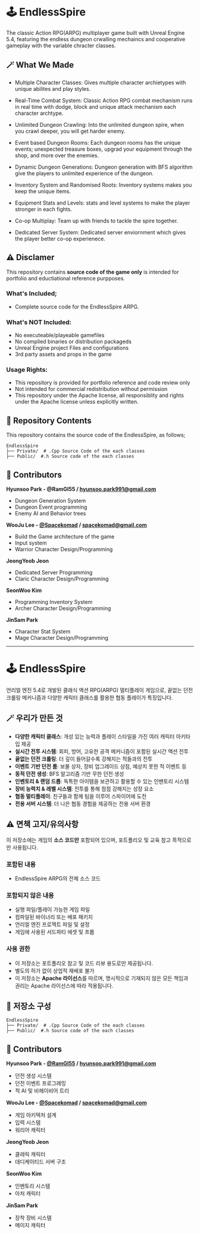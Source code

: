 # 🕹️ EndlessSpire
The classic Action RPG(ARPG) multiplayer game built with Unreal Engine 5.4, featuring the endless dungeon crwalling mechaincs and cooperative gameplay with the variable chracter classes. 

## 🪄 What We Made
- Multiple Character Classes: Gives multiple character archietypes with unique abilites and play styles.
- Real-Time Combat System: Classic Action RPG combat mechanism runs in real time with dodge, block and unique attack mechanism each character archtype. 
  
- Unlimited Dungeon Crawling: Into the unlimited dungeon spire, when you crawl deeper, you will get harder enemy.
- Event based Dungeon Rooms: Each dungeon rooms has the unique events; unexpected treasure boxes, upgrad your equipment through the shop, and more over the enemies.
- Dynamic Dungeon Generations: Dungeon generation with BFS algorithm give the players to unlimited experience of the dungeon. 
  
- Inventory System and Randomised Roots: Inventory systems makes you keep the unique items. 
- Equipment Stats and Levels: stats and level systems to make the player stronger in each fights.

- Co-op Multiplay: Team up with friends to tackle the spire together.
- Dedicated Server System: Dedicated server enviornment which gives the player better co-op experienece. 


## ⚠️ Disclamer 
This repository contains **source code of the game only** is intended for portfolio and eductiational reference purpposes. 

### What's Included; 
- Complete source code for the EndlessSpire ARPG. 

### What's NOT Included: 
- No executeable/playeable gamefiles
- No complied binaries or distribution packageds
- Unreal Engine project Files and configurations
- 3rd party assets and props in the game

### Usage Rights:
- This repository is provided for portfolio reference and code review only
- Not intended for commercial redistribution without permission
- This repository under the Apache license, all responsiblity and rights under the Apache license unless explicitly written. 


## 📁 Repository Contents
This repository contains the source code of the EndlessSpire, as follows;

```
EndlessSpire
├── Private/  # .Cpp Source Code of the each classes  
├── Public/  #.h Source code of the each classes
```


## 🙆 Contributors 
**Hyunsoo Park - @RamGI55 / hyunsoo.park991@gmail.com**
- Dungeon Generation System
- Dungeon Event programming
- Enemy AI and Behavior trees

**WooJu Lee - [@Spacekomad](https://github.com/Spacekomad) / spacekomad@gmail.com** 
- Build the Game architecture of the game
- Input system
- Warrior Character Design/Programming

**JeongYeob Jeon**  
- Dedicated Server Programming
- Claric Character Design/Programming

**SeonWoo Kim**  
- Programming Inventory System 
- Archer Character Design/Programming

**JinSam Park**  
- Character Stat System
- Mage Character Design/Programming

---

# 🕹️ EndlessSpire
언리얼 엔진 5.4로 개발된 클래식 액션 RPG(ARPG) 멀티플레이 게임으로, 끝없는 던전 크롤링 메커니즘과 다양한 캐릭터 클래스를 활용한 협동 플레이가 특징입니다.  


## 🪄 우리가 만든 것
- **다양한 캐릭터 클래스**: 개성 있는 능력과 플레이 스타일을 가진 여러 캐릭터 아키타입 제공  
- **실시간 전투 시스템**: 회피, 방어, 고유한 공격 메커니즘이 포함된 실시간 액션 전투  
- **끝없는 던전 크롤링**: 더 깊이 들어갈수록 강해지는 적들과의 전투  
- **이벤트 기반 던전 룸**: 보물 상자, 장비 업그레이드 상점, 예상치 못한 적 이벤트 등  
- **동적 던전 생성**: BFS 알고리즘 기반 무한 던전 생성  
- **인벤토리 & 랜덤 드롭**: 독특한 아이템을 보관하고 활용할 수 있는 인벤토리 시스템  
- **장비 능력치 & 레벨 시스템**: 전투를 통해 점점 강해지는 성장 요소  
- **협동 멀티플레이**: 친구들과 함께 팀을 이루어 스파이어에 도전  
- **전용 서버 시스템**: 더 나은 협동 경험을 제공하는 전용 서버 환경  



## ⚠️ 면책 고지/유의사항
이 저장소에는 게임의 **소스 코드만** 포함되어 있으며, 포트폴리오 및 교육 참고 목적으로만 사용됩니다.  

### 포함된 내용
- EndlessSpire ARPG의 전체 소스 코드  

### 포함되지 않은 내용
- 실행 파일/플레이 가능한 게임 파일  
- 컴파일된 바이너리 또는 배포 패키지  
- 언리얼 엔진 프로젝트 파일 및 설정  
- 게임에 사용된 서드파티 에셋 및 프롭  

### 사용 권한
- 이 저장소는 포트폴리오 참고 및 코드 리뷰 용도로만 제공됩니다.  
- 별도의 허가 없이 상업적 재배포 불가  
- 이 저장소는 **Apache 라이선스**를 따르며, 명시적으로 기재되지 않은 모든 책임과 권리는 Apache 라이선스에 따라 적용됩니다.  


## 📁 저장소 구성
```
EndlessSpire
├── Private/  # .Cpp Source Code of the each classes  
├── Public/  #.h Source code of the each classes
```


## 🙆 Contributors
**Hyunsoo Park - [@RamGI55](https://github.com/RamGI55) / hyunsoo.park991@gmail.com**  
- 던전 생성 시스템  
- 던전 이벤트 프로그래밍  
- 적 AI 및 비헤이비어 트리  

**WooJu Lee - [@Spacekomad](https://github.com/Spacekomad) / spacekomad@gmail.com**  
- 게임 아키텍처 설계  
- 입력 시스템
- 워리어 캐릭터

**JeongYeob Jeon**  
- 클레릭 캐릭터
- 데디케이티드 서버 구조

**SeonWoo Kim**  
- 인벤토리 시스템
- 아처 캐릭터

**JinSam Park**  
- 장착 장비 시스템
- 메이지 캐릭터
